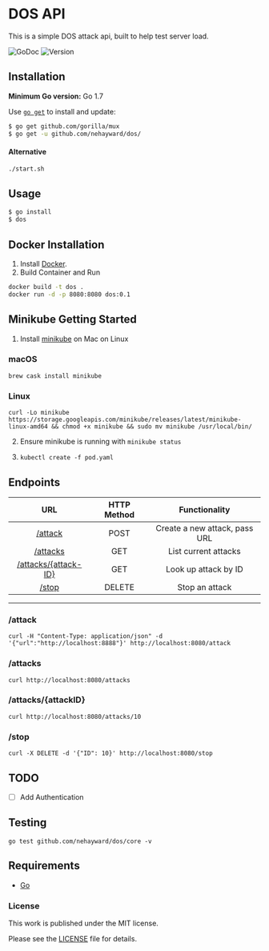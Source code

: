 # DOS API
This is a simple DOS attack api, built to help test server load.

![GoDoc]()
![Version](https://img.shields.io/badge/version-0.1-brightgreen.svg)



## Installation
**Minimum Go version:** Go 1.7

Use [`go get`](https://golang.org/cmd/go/#hdr-Download_and_install_packages_and_dependencies) to install and update:

```sh
$ go get github.com/gorilla/mux
$ go get -u github.com/nehayward/dos/
```
#### Alternative
```sh
./start.sh
```

## Usage
```sh
$ go install
$ dos
```

## Docker Installation
1. Install [Docker](https://www.docker.com/).
2. Build Container and Run

```sh
docker build -t dos .
docker run -d -p 8080:8080 dos:0.1
```

## Minikube Getting Started
1. Install [minikube](https://github.com/kubernetes/minikube) on Mac on Linux
### macOS
```shell
brew cask install minikube
```
### Linux
```shell
curl -Lo minikube https://storage.googleapis.com/minikube/releases/latest/minikube-linux-amd64 && chmod +x minikube && sudo mv minikube /usr/local/bin/
```
2. Ensure minikube is running with `minikube status`

3. `kubectl create -f pod.yaml`



## Endpoints
|URL | HTTP Method | Functionality |
|:---:|:---:|:---:|
|[/attack](#attack) | POST | Create a new attack, pass URL |
|[/attacks](#attacks)| GET | List current attacks |
|[/attacks/{attack-ID}](#attacksattackid)| GET | Look up attack by ID |
|[/stop](#stop)| DELETE | Stop an attack |

----------------------------

### /attack
```
curl -H "Content-Type: application/json" -d '{"url":"http://localhost:8888"}' http://localhost:8080/attack
```

### /attacks
```
curl http://localhost:8080/attacks
```

###  /attacks/{attackID}
```
curl http://localhost:8080/attacks/10
```

###  /stop
```
curl -X DELETE -d '{"ID": 10}' http://localhost:8080/stop
```

## TODO
- [ ] Add Authentication

## Testing
`go test github.com/nehayward/dos/core -v`

## Requirements
* [Go](https://github.com/golang/example)

### License
This work is published under the MIT license.

Please see the [LICENSE](https://github.com/nehayward/DOS/blob/master/LICENSE) file for details.
